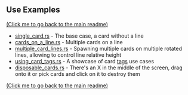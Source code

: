 ## Use Examples

[(Click me to go back to the main readme)](../README.md)

* [single_card.rs](single_card.rs) - The base case, a card without a line 
* [cards_on_a_line.rs](cards_on_a_line.rs) - Multiple cards on a line
* [multiple_card_lines.rs](multiple_card_lines.rs) - Spawning multiple cards on multiple rotated lines, allowing to control line relative height
* [using_card_tags.rs](using_card_tags.rs) - A showcase of card [tags](../src/cards/tags.rs) use cases
* [disposable_cards.rs](disposable_cards.rs) - There's an X in the middle of the screen, drag onto it or pick cards and click on it to destroy them

[(Click me to go back to the main readme)](../README.md)